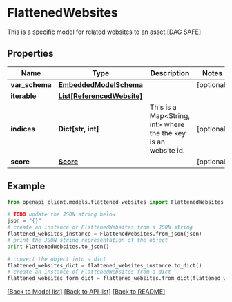 # FlattenedWebsites

This is a specific model for related websites to an asset.[DAG SAFE]

## Properties
Name | Type | Description | Notes
------------ | ------------- | ------------- | -------------
**var_schema** | [**EmbeddedModelSchema**](EmbeddedModelSchema.md) |  | [optional] 
**iterable** | [**List[ReferencedWebsite]**](ReferencedWebsite.md) |  | 
**indices** | **Dict[str, int]** | This is a Map&lt;String, int&gt; where the the key is an website id. | [optional] 
**score** | [**Score**](Score.md) |  | [optional] 

## Example

```python
from openapi_client.models.flattened_websites import FlattenedWebsites

# TODO update the JSON string below
json = "{}"
# create an instance of FlattenedWebsites from a JSON string
flattened_websites_instance = FlattenedWebsites.from_json(json)
# print the JSON string representation of the object
print FlattenedWebsites.to_json()

# convert the object into a dict
flattened_websites_dict = flattened_websites_instance.to_dict()
# create an instance of FlattenedWebsites from a dict
flattened_websites_form_dict = flattened_websites.from_dict(flattened_websites_dict)
```
[[Back to Model list]](../README.md#documentation-for-models) [[Back to API list]](../README.md#documentation-for-api-endpoints) [[Back to README]](../README.md)


